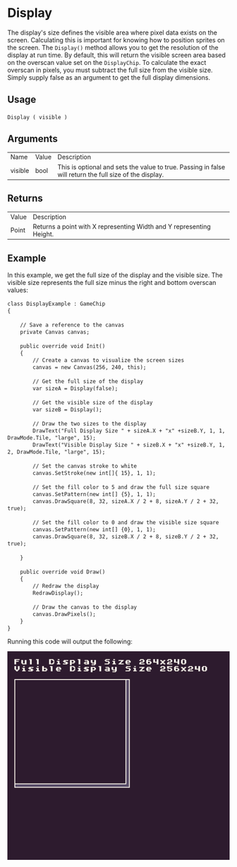 # Display

The display's size defines the visible area where pixel data exists on the screen. Calculating this is important for knowing how to position sprites on the screen. The `Display()` method allows you to get the resolution of the display at run time. By default, this will return the visible screen area based on the overscan value set on the `DisplayChip`. To calculate the exact overscan in pixels, you must subtract the full size from the visible size. Simply supply false as an argument to get the full display dimensions.

## Usage

`Display ( visible )`

## Arguments

<table>
  <tr>
    <td>Name</td>
    <td>Value</td>
    <td>Description</td>
  </tr>
  <tr>
    <td>visible</td>
    <td>bool</td>
    <td>This is optional and sets the value to true. Passing in false will return the full size of the display.</td>
  </tr>
</table>


## Returns

<table>
  <tr>
    <td>Value</td>
    <td>Description</td>
  </tr>
  <tr>
    <td>Point</td>
    <td>Returns a point with X representing Width and Y representing Height.</td>
  </tr>
</table>


## Example

In this example, we get the full size of the display and the visible size. The visible size represents the full size minus the right and bottom overscan values:

    class DisplayExample : GameChip
    {

        // Save a reference to the canvas
        private Canvas canvas;

        public override void Init()
        { 
            // Create a canvas to visualize the screen sizes
            canvas = new Canvas(256, 240, this);

            // Get the full size of the display
            var sizeA = Display(false);

            // Get the visible size of the display
            var sizeB = Display();

            // Draw the two sizes to the display
            DrawText("Full Display Size " + sizeA.X + "x" +sizeB.Y, 1, 1, DrawMode.Tile, "large", 15);
            DrawText("Visible Display Size " + sizeB.X + "x" +sizeB.Y, 1, 2, DrawMode.Tile, "large", 15);

            // Set the canvas stroke to white
            canvas.SetStroke(new int[]{ 15}, 1, 1);

            // Set the fill color to 5 and draw the full size square
            canvas.SetPattern(new int[] {5}, 1, 1);
            canvas.DrawSquare(8, 32, sizeA.X / 2 + 8, sizeA.Y / 2 + 32, true);

            // Set the fill color to 0 and draw the visible size square
            canvas.SetPattern(new int[] {0}, 1, 1);
            canvas.DrawSquare(8, 32, sizeB.X / 2 + 8, sizeB.Y / 2 + 32, true);

        }

        public override void Draw()
        { 
            // Redraw the display
            RedrawDisplay();

            // Draw the canvas to the display
            canvas.DrawPixels();
        }
    }

Running this code will output the following:

<p style="text-align:center"><img src="images/DisplayOutput_image_0.png" /></p>


